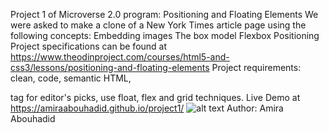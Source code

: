 Project 1 of Microverse 2.0 program: Positioning and Floating Elements
We were asked to make a clone of a New York Times article page using the following concepts:
Embedding images
The box model
Flexbox
Positioning
Project specifications can be found at https://www.theodinproject.com/courses/html5-and-css3/lessons/positioning-and-floating-elements
Project requirements:
clean, code, semantic HTML, <aside> tag for editor's picks, use float, flex and grid techniques.
Live Demo at https://amiraabouhadid.github.io/project1/
![alt text](https://user-images.githubusercontent.com/56790126/108225362-8d767e80-7144-11eb-9bfb-dcf7c895c70f.png)
Author: Amira Abouhadid
